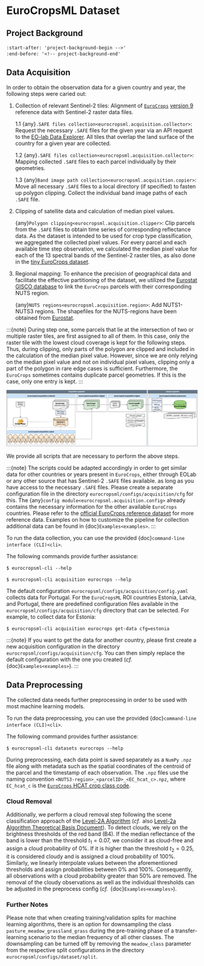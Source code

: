 # EuroCropsML Dataset

## Project Background 
```{include} ../README.md
:start-after: 'project-background-begin -->'
:end-before: '<!-- project-background-end'
```

## Data Acquisition

In order to obtain the observation data for a given country and year, the following steps were caried out:
1. Collection of relevant Sentinel-2 tiles: Alignment of [$\texttt{EuroCrops}$](https://github.com/maja601/EuroCrops) [version 9](https://zenodo.org/records/8229128) reference data with Sentinel-2 raster data files.

    1.1 {any}`.SAFE files collection<eurocropsml.acquisition.collector>`: Request the necessary `.SAFE` files for the given year via an API request to the [EO-lab Data Explorer](https://explore.eo-lab.org/). All tiles that overlap the land surface of the country for a given year are collected.

    1.2 {any}`.SAFE files collection<eurocropsml.acquisition.collector>`: Mapping collected `.SAFE` files to each parcel individually by their geometries.

    1.3 {any}`Band image path collection<eurocropsml.acquisition.copier>`: Move all necessary `.SAFE` files to a local directory (if specified) to fasten up polygon clipping. Collect the individual band image paths of each `.SAFE` file.

2.  Clipping of satellite data and calculation of median pixel values.

    {any}`Polygon clipping<eurocropsml.acquisition.clipper>`: Clip parcels from the `.SAFE` files to obtain time series of corresponding reflectance data. As the dataset is intended to be used for crop type classification, we aggregated the collected pixel values. For every parcel and each available time step observation, we calculated the median pixel value for each of the 13 spectral bands of the Sentinel-2 raster tiles, as also done in the [tiny EuroCrops dataset](https://arxiv.org/abs/2106.08151). 

3.  Regional mapping: To enhance the precision of geographical data and facilitate the effective partitioning of the dataset, we utilized the [Eurostat GISCO database](https://ec.europa.eu/eurostat/de/web/gisco/geodata/statistical-units/territorial-units-statistics) to link the $\texttt{EuroCrops}$ parcels with their corresponding NUTS region. 

    {any}`NUTS regions<eurocropsml.acquisition.region>`: Add NUTS1-NUTS3 regions. The shapefiles for the NUTS-regions have been obtained from [Eurostat](https://ec.europa.eu/eurostat/de/web/gisco/geodata/statistical-units/territorial-units-statistics).


:::{note}
During step one, some parcels that lie at the intersection of two or multiple raster tiles, are first assigned to all of them.
In this case, only the raster tile with the lowest cloud coverage is kept for the following steps.
Thus, during clipping, only parts of the polygon are clipped and included in the calculation of the median pixel value.
However, since we are only relying on the median pixel value and not on individual pixel values, clipping only a part of the polygon in rare edge cases is sufficient.
Furthermore, the $\texttt{EuroCrops}$ sometimes contains duplicate parcel geometries. If this is the case, only one entry is kept.
:::

![Data Acquisition Pipeline.](_static/acquisition-pipeline.png)


We provide all scripts that are necessary to perform the above steps. 

:::{note}
The scripts could be adapted accordingly in order to get similar data for other countries or years present in $\texttt{EuroCrops}$, either through EOLab or any other source that has Sentinel-2 `.SAFE` files available. 
as long as you have access to the necessary `.SAFE` files. Please create a separate configuration file in the directory `eurocropsml/configs/acquisition/cfg` for this.
The {any}`config module<eurocropsml.acquisition.config>` already contains the necessary information for the other available $\texttt{EuroCrops}$ countries. Please refer to the [official EuroCrops reference dataset](https://zenodo.org/records/10118572) for more reference data. Examples on how to customize the pipeline for collection additional data can be found in {doc}`Examples<examples>`.
:::

To run the data collection, you can use the provided {doc}`command-line interface (CLI)<cli>`.

The following commands provide further assistance:
```console
$ eurocropsml-cli --help
```

```console
$ eurocropsml-cli acquisition eurocrops --help
```

The default configuration `eurocropsml/configs/acquisition/config.yaml` collects data for Portugal. For the $\texttt{EuroCropsML}$ ROI countries Estonia, Latvia, and Portugal, there are predefined configuration files available in the `eurocropsml/configs/acquisition/cfg` directory that can be selected. For example, to collect data for Estonia:
```console
$ eurocropsml-cli acquisition eurocrops get-data cfg=estonia
``` 

:::{note}
If you want to get the data for another country, please first create a new acquisition configuration in the directory `eurocropsml/configs/acquisition/cfg`. You can then simply replace the default configuration with the one you created (${\textit{cf.}\,}$ {doc}`Examples<examples>`).
:::

## Data Preprocessing
The collected data needs further preprocessing in order to be used with most machine learning models.

To run the data preprocessing, you can use the provided {doc}`command-line interface (CLI)<cli>`.

The following command provides further assistance:
```console
$ eurocropsml-cli datasets eurocrops --help
```

During preprocessing, each data point is saved separately as a $\texttt{NumPy}$ `.npz` file along with metadata such as the spatial coordinates of the centroid of the parcel and the timestamp of each observation. The `.npz` files use the naming convention `<NUTS3-region>_<parcelID>_<EC_hcat_c>.npz`, where `EC_hcat_c` is the [$\texttt{EuroCrops}$ HCAT crop class code](https://arxiv.org/abs/2106.08151).

### Cloud Removal
Additionally, we perform a cloud removal step following the scene classification approach of the [Level-2A Algorithm](https://sentinels.copernicus.eu/web/sentinel/technical-guides/sentinel-2-msi/level-2a/algorithm-overview) (${\textit{cf.}\,}$ also [Level-2a Algorithm Theoretical Basis Document](https://step.esa.int/thirdparties/sen2cor/2.10.0/docs/S2-PDGS-MPC-L2A-ATBD-V2.10.0.pdf)). To detect clouds, we rely on the brightness thresholds of the red band (B4). If the median reflectance of the band is lower than the threshold $t_1=0.07$, we consider it as cloud-free and assign a cloud probability of 0%. If it is higher than the threshold $t_2=0.25$, it is considered cloudy and is assigned a cloud probability of 100%. Similarly, we linearly interpolate values between the aforementioned thresholds and assign probabilities between 0% and 100%. Consequently, all observations with a cloud probability greater than 50% are removed. The removal of the cloudy observations as well as the individual thresholds can be adjusted in the preprocess config (${\textit{cf.}\,}$ {doc}`Examples<examples>`).

### Further Notes
Please note that when creating training/validation splits for machine learning algorithms, there is an option for downsampling the class ${\texttt{pasture_meadow_grassland_grass}}$ during the pre-training phase of a transfer-learning scenario to the median frequency of all other classes. The downsampling can be turned off by removing the `meadow_class` parameter from the respective split configurations in the directory `eurocropsml/configs/dataset/split`. 


